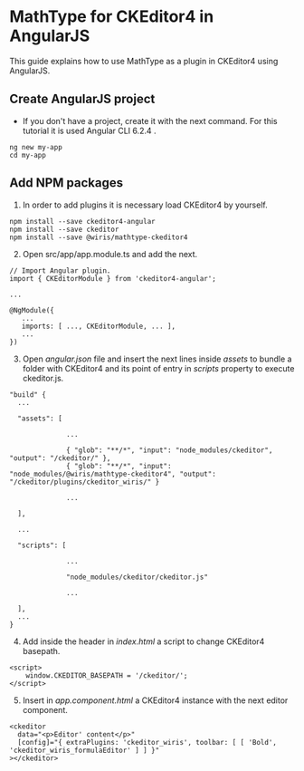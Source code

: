 
# MathType for CKEditor4 in AngularJS

This guide explains how to use MathType as a plugin in CKEditor4 using AngularJS.

## Create AngularJS project

* If you don't have a project, create it with the next command. For this tutorial it is used Angular CLI 6.2.4 .

~~~
ng new my-app
cd my-app
~~~

## Add NPM packages

1. In order to add plugins it is necessary load CKEditor4 by yourself.

~~~
npm install --save ckeditor4-angular
npm install --save ckeditor
npm install --save @wiris/mathtype-ckeditor4
~~~

2. Open src/app/app.module.ts and add the next.

~~~
// Import Angular plugin.
import { CKEditorModule } from 'ckeditor4-angular';

...

@NgModule({
   ...
   imports: [ ..., CKEditorModule, ... ],
   ...
})
~~~

3. Open _angular.json_ file and insert the next lines inside _assets_ to bundle a folder with CKEditor4 and its point of entry in _scripts_ property to execute ckeditor.js.

~~~
"build" {
  ...

  "assets": [

              ...

              { "glob": "**/*", "input": "node_modules/ckeditor", "output": "/ckeditor/" },
              { "glob": "**/*", "input": "node_modules/@wiris/mathtype-ckeditor4", "output": "/ckeditor/plugins/ckeditor_wiris/" }

              ...

  ],

  ...

  "scripts": [

              ...

              "node_modules/ckeditor/ckeditor.js"

              ...

  ],
  ...
}
~~~

4. Add inside the header in _index.html_ a script to change CKEditor4 basepath.

~~~
<script>
    window.CKEDITOR_BASEPATH = '/ckeditor/';
</script>
~~~

5. Insert in _app.component.html_ a CKEditor4 instance with the next editor component.

~~~
<ckeditor
  data="<p>Editor' content</p>"
  [config]="{ extraPlugins: 'ckeditor_wiris', toolbar: [ [ 'Bold', 'ckeditor_wiris_formulaEditor' ] ] }"
></ckeditor>
~~~